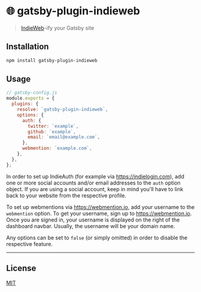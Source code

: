 # :globe_with_meridians: gatsby-plugin-indieweb

> [IndieWeb](https://indieweb.org)-ify your Gatsby site

## Installation

```sh
npm install gatsby-plugin-indieweb
```

## Usage

```js
// gatsby-config.js
module.exports = {
  plugins: {
    resolve: `gatsby-plugin-indieweb`,
    options: {
      auth: {
        twitter: `example`,
        github: `example`,
        email: `email@example.com`,
      },
      webmention: `example.com`,
    },
  },
};
```

In order to set up IndieAuth (for example via https://indielogin.com), add one
or more social accounts and/or email addresses to the `auth` option object. If
you are using a social account, keep in mind you'll have to link back to your
website from the respective profile.

To set up webmentions via https://webmention.io, add your username to the
`webmention` option. To get your username, sign up to https://webmention.io.
Once you are signed in, your username is displayed on the right of the dashboard
navbar. Usually, the username will be your domain name.

Any options can be set to `false` (or simply omitted) in order to disable the
respective feature.

---

## License

[MIT](LICENSE)
